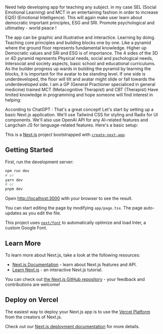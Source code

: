 Need help developing app for teaching any subject. in my case SEL (Social Emotional Learning) and MCT in an entertaining fashion in order to increase EQ/EI (Emotional Intelligence). This will again make user learn about democratic important principles, ESG and SRI. Promote psychological and ultimatley -  world peace !

The app can be graphic and illustrative and interactice. Learning by doing. Teaching core principles and building blocks one by one. Like a pyramid where the ground floor represents fundamental knowledge. Higher up Democratic values and SRI and ESG is of importance. The 4 sides of the 3D or 4D pyramid represents Physical needs, social and pschological needs, Intersocial and society aspects, basic school and educational curriculums. As the builder progress up wards in building the pyramid by learning the blocks, it is important for the avatar to be standing level. If one side is underdeveloped, the floor will tilt and avatar might slide or fall towards the underdeveloped side.
I am a GP (General Practioner specialiced in general medicine) trained MCT (Metacognitive Therapist) and CBT (Therapist) Have limited knowledge in programming and hope someone will find interest in helping:

According to ChatGPT : That's a great concept! Let's start by setting up a basic Next.js application. We'll use Tailwind CSS for styling and Radix for UI components. We'll also use OpenAI API for any AI-related features and Langchain JS for language-related features. Here's a basic setup:

This is a [Next.js](https://nextjs.org/) project bootstrapped with [`create-next-app`](https://github.com/vercel/next.js/tree/canary/packages/create-next-app).

## Getting Started

First, run the development server:

```bash
npm run dev
# or
yarn dev
# or
pnpm dev
```

Open [http://localhost:3000](http://localhost:3000) with your browser to see the result.

You can start editing the page by modifying `app/page.tsx`. The page auto-updates as you edit the file.

This project uses [`next/font`](https://nextjs.org/docs/basic-features/font-optimization) to automatically optimize and load Inter, a custom Google Font.

## Learn More

To learn more about Next.js, take a look at the following resources:

- [Next.js Documentation](https://nextjs.org/docs) - learn about Next.js features and API.
- [Learn Next.js](https://nextjs.org/learn) - an interactive Next.js tutorial.

You can check out [the Next.js GitHub repository](https://github.com/vercel/next.js/) - your feedback and contributions are welcome!

## Deploy on Vercel

The easiest way to deploy your Next.js app is to use the [Vercel Platform](https://vercel.com/new?utm_medium=default-template&filter=next.js&utm_source=create-next-app&utm_campaign=create-next-app-readme) from the creators of Next.js.

Check out our [Next.js deployment documentation](https://nextjs.org/docs/deployment) for more details.







